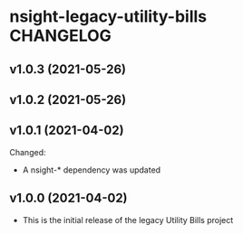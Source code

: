 # nsight-legacy-utility-bills CHANGELOG

## v1.0.3 (2021-05-26)

## v1.0.2 (2021-05-26)

## v1.0.1 (2021-04-02)

Changed:

- A nsight-\* dependency was updated

## v1.0.0 (2021-04-02)

- This is the initial release of the legacy Utility Bills project
